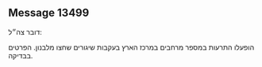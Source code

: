 ## Message 13499

דובר צה״ל:

הופעלו התרעות במספר מרחבים במרכז הארץ בעקבות שיגורים שחצו מלבנון. הפרטים בבדיקה.

